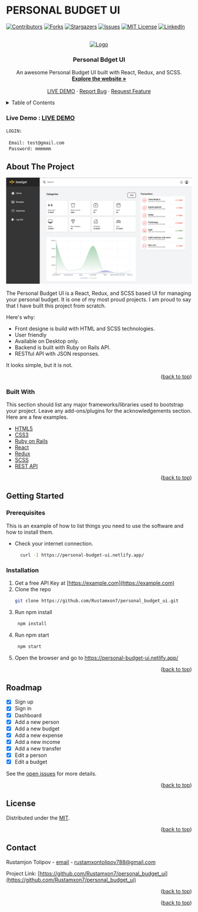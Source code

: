 # PERSONAL BUDGET UI

<div id="top"></div>

[![Contributors][contributors-shield]][contributors-url]
[![Forks][forks-shield]][forks-url]
[![Stargazers][stars-shield]][stars-url]
[![Issues][issues-shield]][issues-url]
[![MIT License][license-shield]][license-url]
[![LinkedIn][linkedin-shield]][linkedin-url]



<!-- PROJECT LOGO -->
<br />
<div align="center">
  <a href="https://personal-budget-ui.netlify.app/">
    <img src="https://personal-budget-ui.netlify.app/img/beedget.svg" alt="Logo" width="80" height="80">
  </a>

  <h3 align="center">Personal Bdget UI</h3>

  <p align="center">
    An awesome Personal Budget UI built with React, Redux, and SCSS.
    <br />
    <a href="https://personal-budget-ui.netlify.app/"><strong>Explore the website »</strong></a>
    <br />
    <br />
    <a href="https://personal-budget-ui.netlify.app/">LIVE DEMO</a>
    ·
    <a href="https://github.com/Rustamxon7/personal_budget_ui/issues">Report Bug</a>
    ·
    <a href="https://github.com/Rustamxon7/personal_budget_ui/issues">Request Feature</a>
  </p>
</div>



<!-- TABLE OF CONTENTS -->
<details>
  <summary>Table of Contents</summary>
  <ol>
    <li>
      <a href="#about-the-project">About The Project</a>
      <ul>
        <li><a href="#built-with">Built With</a></li>
      </ul>
    </li>
    <li>
      <a href="#getting-started">Getting Started</a>
      <ul>
        <li><a href="#prerequisites">Prerequisites</a></li>
        <li><a href="#installation">Installation</a></li>
      </ul>
    </li>
    <li><a href="#usage">Usage</a></li>
    <li><a href="#roadmap">Roadmap</a></li>
    <li><a href="#contributing">Contributing</a></li>
    <li><a href="#license">License</a></li>
    <li><a href="#contact">Contact</a></li>
    <li><a href="#acknowledgments">Acknowledgments</a></li>
  </ol>
</details>

### Live Demo :    <a href="https://personal-budget-ui.netlify.app/">LIVE DEMO</a>

<!-- LOGIN: 
USER EMAIL test@test.com
USER PASSWORD mmmmmm
 -->

```
LOGIN:

 Email: test@gmail.com
 Password: mmmmmm
```

<!-- ABOUT THE PROJECT -->
## About The Project

![desk](./src/assets/screenshot.png)

The Personal Budget UI is a React, Redux, and SCSS based UI for managing your personal budget.
It is one of my most proud projects. I am proud to say that I have built this project from scratch.

Here's why:
* Front designe is build with HTML and SCSS technologies.
* User friendly
* Available on Desktop only.
* Backend is built with Ruby on Rails API.
* RESTful API with JSON responses.

It looks simple, but it is not.

<p align="right">(<a href="#top">back to top</a>)</p>



### Built With

This section should list any major frameworks/libraries used to bootstrap your project. Leave any add-ons/plugins for the acknowledgements section. Here are a few examples.

* [HTML5 ](https://developer.mozilla.org/en-US/docs/Web/Guide/HTML/HTML5)
* [CSS3 ](https://developer.mozilla.org/en-US/docs/Web/CSS/CSS3)
* [Ruby on Rails ](https://rubyonrails.org/)
* [React ](https://reactjs.org/)
* [Redux ](https://redux.js.org/)
* [SCSS ](https://sass-lang.com/)
* [REST API ](https://restfulapi.net/)

<p align="right">(<a href="#top">back to top</a>)</p>



<!-- GETTING STARTED -->
## Getting Started

### Prerequisites

This is an example of how to list things you need to use the software and how to install them.
* Check your internet connection.
  ```sh
    curl -I https://personal-budget-ui.netlify.app/
  ```

### Installation

1. Get a free API Key at [https://example.com](https://example.com)
2. Clone the repo
   ```sh
   git clone https://github.com/Rustamxon7/personal_budget_ui.git
   ```
3. Run npm install
   ```sh
    npm install
   ```
4. Run npm start
   ```sh
    npm start
   ```
5. Open the browser and go to https://personal-budget-ui.netlify.app/

<p align="right">(<a href="#top">back to top</a>)</p>

<!-- ROADMAP -->
## Roadmap

- [x] Sign up
- [x] Sign in
- [x] Dashboard
- [x] Add a new person
- [x] Add a new budget
- [x] Add a new expense
- [x] Add a new income
- [x] Add a new transfer
- [x] Edit a person
- [x] Edit a budget

See the [open issues](https://github.com/Rustamxon7/personal_budget_ui/issues) for more details.

<p align="right">(<a href="#top">back to top</a>)</p>

<!-- LICENSE -->
## License

Distributed under the [MIT](./MIT). 

<p align="right">(<a href="#top">back to top</a>)</p>



<!-- CONTACT -->
## Contact

Rustamjon Tolipov - [email]() - rustamxontolipov788@gmail.com

Project Link: [https://github.com/Rustamxon7/personal_budget_ui](https://github.com/Rustamxon7/personal_budget_ui)

<p align="right">(<a href="#top">back to top</a>)</p>

<p align="right">(<a href="#top">back to top</a>)</p>



<!-- MARKDOWN LINKS & IMAGES -->
<!-- https://www.markdownguide.org/basic-syntax/#reference-style-links -->
[contributors-shield]: https://img.shields.io/github/contributors/othneildrew/Best-README-Template.svg?style=for-the-badge
[contributors-url]: https://github.com/Rustamxon7/personal_budget_ui/graphs/contributors
[forks-shield]: https://img.shields.io/github/forks/othneildrew/Best-README-Template.svg?style=for-the-badge
[forks-url]: https://github.com/Rustamxon7/personal_budget_ui/network/members
[stars-shield]: https://img.shields.io/github/stars/othneildrew/Best-README-Template.svg?style=for-the-badge
[stars-url]: https://github.com/Rustamxon7/personal_budget_ui/stargazers
[issues-shield]: https://img.shields.io/github/issues/othneildrew/Best-README-Template.svg?style=for-the-badge
[issues-url]: https://github.com/Rustamxon7/personal_budget_ui/issues
[license-shield]: https://img.shields.io/github/license/othneildrew/Best-README-Template.svg?style=for-the-badge
[license-url]: https://github.com/Rustamxon7/personal_budget_ui/blob/master/LICENSE
[linkedin-shield]: https://img.shields.io/badge/-LinkedIn-black.svg?style=for-the-badge&logo=linkedin&colorB=555
[linkedin-url]: https://www.linkedin.com/in/rustamjon-tolipov/
[product-screenshot]: https://www.webmobilefirst.com/en/screencasts/VpImottb_M/
